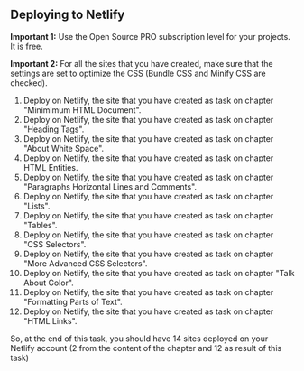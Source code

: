 ## Deploying to Netlify

**Important 1:** Use the Open Source PRO subscription level for your projects. It is free.

**Important 2:** For all the sites that you have created, make sure that the settings are set to
optimize the CSS (Bundle CSS and Minify CSS are checked). 

1. Deploy on Netlify, the site that you have created as task on chapter "Minimimum HTML Document".
2. Deploy on Netlify, the site that you have created as task on chapter "Heading Tags".
3. Deploy on Netlify, the site that you have created as task on chapter "About White Space".
4. Deploy on Netlify, the site that you have created as task on chapter HTML Entities.
5. Deploy on Netlify, the site that you have created as task on chapter "Paragraphs Horizontal Lines and Comments".
6. Deploy on Netlify, the site that you have created as task on chapter "Lists".
7. Deploy on Netlify, the site that you have created as task on chapter "Tables".
8. Deploy on Netlify, the site that you have created as task on chapter "CSS Selectors".
9. Deploy on Netlify, the site that you have created as task on chapter "More Advanced CSS Selectors".
10. Deploy on Netlify, the site that you have created as task on chapter "Talk About Color".
11. Deploy on Netlify, the site that you have created as task on chapter "Formatting Parts of Text".
12. Deploy on Netlify, the site that you have created as task on chapter "HTML Links".

So, at the end of this task, you should have 14 sites deployed on your Netlify account (2 from the
content of the chapter and 12 as result of this task)
